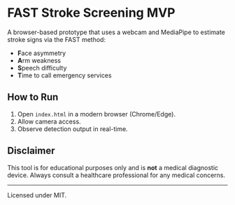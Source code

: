 # FAST Stroke Screening MVP

A browser-based prototype that uses a webcam and MediaPipe to estimate stroke signs via the FAST method:
- **F**ace asymmetry
- **A**rm weakness
- **S**peech difficulty
- **T**ime to call emergency services

## How to Run
1. Open `index.html` in a modern browser (Chrome/Edge).
2. Allow camera access.
3. Observe detection output in real-time.

## Disclaimer
This tool is for educational purposes only and is **not** a medical diagnostic device. Always consult a healthcare professional for any medical concerns.

---
Licensed under MIT.

